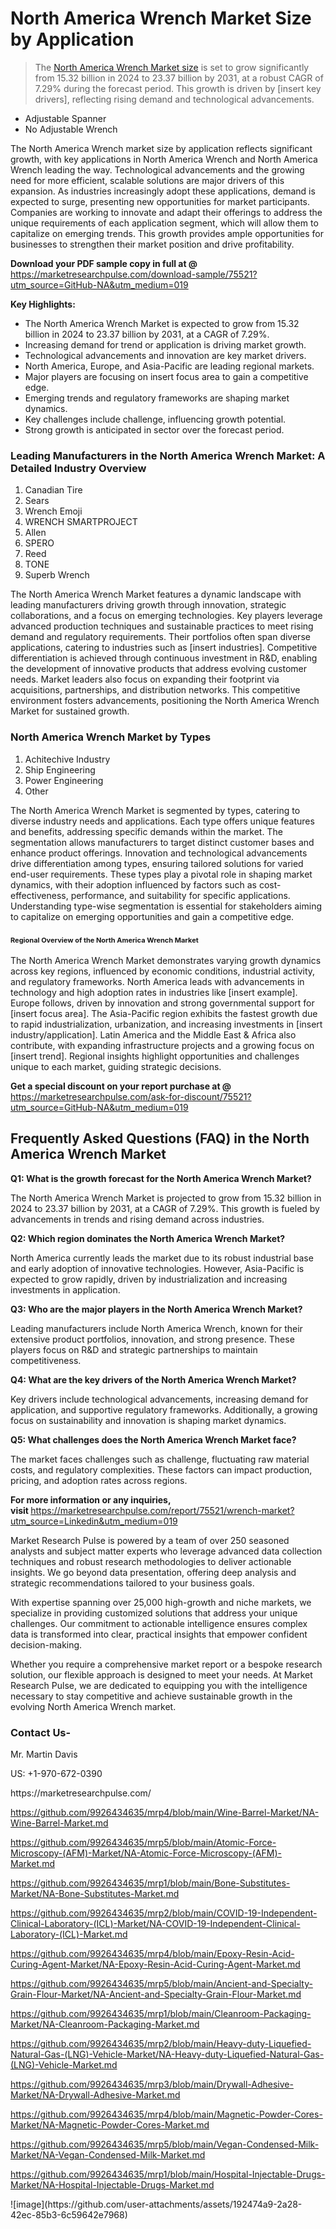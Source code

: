 <h1>North America Wrench Market&nbsp;Size by Application</h1><blockquote><p>The <a href="https://marketresearchpulse.com/download-sample/75521?utm_source=GitHub-NA&amp;utm_medium=019">North America Wrench Market size</a> is set to grow significantly from 15.32 billion in 2024 to 23.37 billion by 2031, at a robust CAGR of 7.29% during the forecast period. This growth is driven by [insert key drivers], reflecting rising demand and technological advancements.</p></blockquote><ul><li>Adjustable Spanner <li> No Adjustable Wrench</li></ul><p>The North America Wrench market size by application reflects significant growth, with key applications in North America Wrench and North America Wrench leading the way. Technological advancements and the growing need for more efficient, scalable solutions are major drivers of this expansion. As industries increasingly adopt these applications, demand is expected to surge, presenting new opportunities for market participants. Companies are working to innovate and adapt their offerings to address the unique requirements of each application segment, which will allow them to capitalize on emerging trends. This growth provides ample opportunities for businesses to strengthen their market position and drive profitability.</p><p><strong>Download your PDF sample copy in full at @ </strong><a href="https://marketresearchpulse.com/download-sample/75521?utm_source=GitHub-NA&amp;utm_medium=019">https://marketresearchpulse.com/download-sample/75521?utm_source=GitHub-NA&amp;utm_medium=019</a></p><p><strong>Key Highlights: </strong></p><ul><li>The North America Wrench Market is expected to grow from 15.32 billion in 2024 to 23.37 billion by 2031, at a CAGR of 7.29%.</li><li>Increasing demand for trend or application is driving market growth.</li><li>Technological advancements and innovation are key market drivers.</li><li>North America, Europe, and Asia-Pacific are leading regional markets.</li><li>Major players are focusing on insert focus area to gain a competitive edge.</li><li>Emerging trends and regulatory frameworks are shaping market dynamics.</li><li>Key challenges include challenge, influencing growth potential.</li><li>Strong growth is anticipated in sector over the forecast period.</li></ul><h3>Leading Manufacturers in the North America Wrench Market: A Detailed Industry Overview</h3><ol><li>Canadian Tire</li><li>Sears</li><li>Wrench Emoji</li><li>WRENCH SMARTPROJECT</li><li>Allen</li><li>SPERO</li><li>Reed</li><li>TONE</li><li>Superb Wrench</li></ol><div class="flex max-w-full flex-col flex-grow"><div class="min-h-8 text-message flex w-full flex-col items-end gap-2 whitespace-normal break-words [.text-message+&amp;]:mt-5" dir="auto" data-message-author-role="assistant" data-message-id="fd8432e4-4910-450d-b182-61b7bfb0a01f" data-message-model-slug="gpt-4o"><div class="flex w-full flex-col gap-1 empty:hidden first:pt-[3px]"><div class="markdown prose w-full break-words dark:prose-invert light"><p>The North America Wrench Market features a dynamic landscape with leading manufacturers driving growth through innovation, strategic collaborations, and a focus on emerging technologies. Key players leverage advanced production techniques and sustainable practices to meet rising demand and regulatory requirements. Their portfolios often span diverse applications, catering to industries such as [insert industries]. Competitive differentiation is achieved through continuous investment in R&amp;D, enabling the development of innovative products that address evolving customer needs. Market leaders also focus on expanding their footprint via acquisitions, partnerships, and distribution networks. This competitive environment fosters advancements, positioning the North America Wrench Market for sustained growth.</p></div></div></div></div><h3>North America Wrench Market by Types</h3><ol><li>Achitechive Industry <li> Ship Engineering <li> Power Engineering <li> Other</li></ol><div class="flex max-w-full flex-col flex-grow"><div class="min-h-8 text-message flex w-full flex-col items-end gap-2 whitespace-normal break-words [.text-message+&amp;]:mt-5" dir="auto" data-message-author-role="assistant" data-message-id="084470be-0bb7-4664-bddf-5156b4f41249" data-message-model-slug="gpt-4o-mini"><div class="flex w-full flex-col gap-1 empty:hidden first:pt-[3px]"><div class="markdown prose w-full break-words dark:prose-invert light"><p>The North America Wrench Market is segmented by types, catering to diverse industry needs and applications. Each type offers unique features and benefits, addressing specific demands within the market. The segmentation allows manufacturers to target distinct customer bases and enhance product offerings. Innovation and technological advancements drive differentiation among types, ensuring tailored solutions for varied end-user requirements. These types play a pivotal role in shaping market dynamics, with their adoption influenced by factors such as cost-effectiveness, performance, and suitability for specific applications. Understanding type-wise segmentation is essential for stakeholders aiming to capitalize on emerging opportunities and gain a competitive edge.</p></div></div></div></div><h3><span style="font-size: 11px;">Regional Overview of the North America Wrench Market</span></h3><div class="flex max-w-full flex-col flex-grow"><div class="min-h-8 text-message flex w-full flex-col items-end gap-2 whitespace-normal break-words [.text-message+&amp;]:mt-5" dir="auto" data-message-author-role="assistant" data-message-id="e9038762-ce64-4e30-91c9-9bd413514231" data-message-model-slug="gpt-4o-mini"><div class="flex w-full flex-col gap-1 empty:hidden first:pt-[3px]"><div class="markdown prose w-full break-words dark:prose-invert light"><p>The North America Wrench Market demonstrates varying growth dynamics across key regions, influenced by economic conditions, industrial activity, and regulatory frameworks. North America leads with advancements in technology and high adoption rates in industries like [insert example]. Europe follows, driven by innovation and strong governmental support for [insert focus area]. The Asia-Pacific region exhibits the fastest growth due to rapid industrialization, urbanization, and increasing investments in [insert industry/application]. Latin America and the Middle East &amp; Africa also contribute, with expanding infrastructure projects and a growing focus on [insert trend]. Regional insights highlight opportunities and challenges unique to each market, guiding strategic decisions.</p></div></div></div></div><p><strong>Get a special discount on your report purchase at @ </strong><a href="https://marketresearchpulse.com/ask-for-discount/75521?utm_source=GitHub-NA&amp;utm_medium=019">https://marketresearchpulse.com/ask-for-discount/75521?utm_source=GitHub-NA&amp;utm_medium=019</a></p><h2>Frequently Asked Questions (FAQ) in the North America Wrench Market</h2><p><strong>Q1: What is the growth forecast for the North America Wrench Market?</strong></p><p>The North America Wrench Market is projected to grow from 15.32 billion in 2024 to 23.37 billion by 2031, at a CAGR of 7.29%. This growth is fueled by advancements in trends and rising demand across industries.</p><p><strong>Q2: Which region dominates the North America Wrench Market?</strong></p><p>North America currently leads the market due to its robust industrial base and early adoption of innovative technologies. However, Asia-Pacific is expected to grow rapidly, driven by industrialization and increasing investments in application.</p><p><strong>Q3: Who are the major players in the North America Wrench Market?</strong></p><p>Leading manufacturers include North America Wrench, known for their extensive product portfolios, innovation, and strong presence. These players focus on R&amp;D and strategic partnerships to maintain competitiveness.</p><p><strong>Q4: What are the key drivers of the North America Wrench Market?</strong></p><p>Key drivers include technological advancements, increasing demand for application, and supportive regulatory frameworks. Additionally, a growing focus on sustainability and innovation is shaping market dynamics.</p><p><strong>Q5: What challenges does the North America Wrench Market face?</strong></p><p>The market faces challenges such as challenge, fluctuating raw material costs, and regulatory complexities. These factors can impact production, pricing, and adoption rates across regions.</p><p><strong>For more information or any inquiries, visit&nbsp;</strong><a href="https://marketresearchpulse.com/report/75521/wrench-market?utm_source=Linkedin&utm_medium=019">https://marketresearchpulse.com/report/75521/wrench-market?utm_source=Linkedin&utm_medium=019</a></p><p>Market Research Pulse is powered by a team of over 250 seasoned analysts and subject matter experts who leverage advanced data collection techniques and robust research methodologies to deliver actionable insights. We go beyond data presentation, offering deep analysis and strategic recommendations tailored to your business goals.</p><p>With expertise spanning over 25,000 high-growth and niche markets, we specialize in providing customized solutions that address your unique challenges. Our commitment to actionable intelligence ensures complex data is transformed into clear, practical insights that empower confident decision-making.</p><p>Whether you require a comprehensive market report or a bespoke research solution, our flexible approach is designed to meet your needs. At Market Research Pulse, we are dedicated to equipping you with the intelligence necessary to stay competitive and achieve sustainable growth in the evolving North America Wrench market.</p><h3><strong>Contact Us-</strong></h3><p>Mr. Martin Davis</p><p>US: +1-970-672-0390</p><p>https://marketresearchpulse.com/</p><p><a href="https://github.com/9926434635/mrp4/blob/main/Wine-Barrel-Market/NA-Wine-Barrel-Market.md">https://github.com/9926434635/mrp4/blob/main/Wine-Barrel-Market/NA-Wine-Barrel-Market.md</a></p><p><a href="https://github.com/9926434635/mrp5/blob/main/Atomic-Force-Microscopy-(AFM)-Market/NA-Atomic-Force-Microscopy-(AFM)-Market.md">https://github.com/9926434635/mrp5/blob/main/Atomic-Force-Microscopy-(AFM)-Market/NA-Atomic-Force-Microscopy-(AFM)-Market.md</a></p><p><a href="https://github.com/9926434635/mrp1/blob/main/Bone-Substitutes-Market/NA-Bone-Substitutes-Market.md">https://github.com/9926434635/mrp1/blob/main/Bone-Substitutes-Market/NA-Bone-Substitutes-Market.md</a></p><p><a href="https://github.com/9926434635/mrp2/blob/main/COVID-19-Independent-Clinical-Laboratory-(ICL)-Market/NA-COVID-19-Independent-Clinical-Laboratory-(ICL)-Market.md">https://github.com/9926434635/mrp2/blob/main/COVID-19-Independent-Clinical-Laboratory-(ICL)-Market/NA-COVID-19-Independent-Clinical-Laboratory-(ICL)-Market.md</a></p><p><a href="https://github.com/9926434635/mrp4/blob/main/Epoxy-Resin-Acid-Curing-Agent-Market/NA-Epoxy-Resin-Acid-Curing-Agent-Market.md">https://github.com/9926434635/mrp4/blob/main/Epoxy-Resin-Acid-Curing-Agent-Market/NA-Epoxy-Resin-Acid-Curing-Agent-Market.md</a></p><p><a href="https://github.com/9926434635/mrp5/blob/main/Ancient-and-Specialty-Grain-Flour-Market/NA-Ancient-and-Specialty-Grain-Flour-Market.md">https://github.com/9926434635/mrp5/blob/main/Ancient-and-Specialty-Grain-Flour-Market/NA-Ancient-and-Specialty-Grain-Flour-Market.md</a></p><p><a href="https://github.com/9926434635/mrp1/blob/main/Cleanroom-Packaging-Market/NA-Cleanroom-Packaging-Market.md">https://github.com/9926434635/mrp1/blob/main/Cleanroom-Packaging-Market/NA-Cleanroom-Packaging-Market.md</a></p><p><a href="https://github.com/9926434635/mrp2/blob/main/Heavy-duty-Liquefied-Natural-Gas-(LNG)-Vehicle-Market/NA-Heavy-duty-Liquefied-Natural-Gas-(LNG)-Vehicle-Market.md">https://github.com/9926434635/mrp2/blob/main/Heavy-duty-Liquefied-Natural-Gas-(LNG)-Vehicle-Market/NA-Heavy-duty-Liquefied-Natural-Gas-(LNG)-Vehicle-Market.md</a></p><p><a href="https://github.com/9926434635/mrp3/blob/main/Drywall-Adhesive-Market/NA-Drywall-Adhesive-Market.md">https://github.com/9926434635/mrp3/blob/main/Drywall-Adhesive-Market/NA-Drywall-Adhesive-Market.md</a></p><p><a href="https://github.com/9926434635/mrp4/blob/main/Magnetic-Powder-Cores-Market/NA-Magnetic-Powder-Cores-Market.md">https://github.com/9926434635/mrp4/blob/main/Magnetic-Powder-Cores-Market/NA-Magnetic-Powder-Cores-Market.md</a></p><p><a href="https://github.com/9926434635/mrp5/blob/main/Vegan-Condensed-Milk-Market/NA-Vegan-Condensed-Milk-Market.md">https://github.com/9926434635/mrp5/blob/main/Vegan-Condensed-Milk-Market/NA-Vegan-Condensed-Milk-Market.md</a></p><p><a href="https://github.com/9926434635/mrp1/blob/main/Hospital-Injectable-Drugs-Market/NA-Hospital-Injectable-Drugs-Market.md">https://github.com/9926434635/mrp1/blob/main/Hospital-Injectable-Drugs-Market/NA-Hospital-Injectable-Drugs-Market.md</a></p>
![image](https://github.com/user-attachments/assets/192474a9-2a28-42ec-85b3-6c59642e7968)
